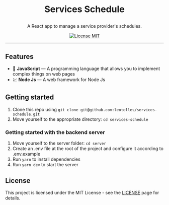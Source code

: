 <h1 align="center">

Services Schedule

</h1>

<p align="center">A React app to manage a service provider's schedules.</p>

<p align="center">
  <a href="https://opensource.org/licenses/MIT">
    <img src="https://img.shields.io/badge/License-MIT-blue.svg" alt="License MIT">
  </a>
</p>

<hr />

## Features

- 📄 **JavaScript** — A programming language that allows you to implement complex things on web pages
- 💹 **Node Js** — A web framework for Node Js

## Getting started

1. Clone this repo using `git clone git@github.com:leotelles/services-schedule.git`
2. Move yourself to the appropriate directory: `cd services-schedule`<br />

### Getting started with the backend server

1. Move yourself to the server folder: `cd server`
2. Create an .env file at the root of the project and configure it according to .env.example
3. Run `yarn` to install dependencies<br />
4. Run `yarn dev` to start the server


## License

This project is licensed under the MIT License - see the [LICENSE](https://opensource.org/licenses/MIT) page for details.

